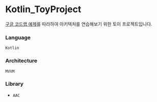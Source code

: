 # Kotlin_ToyProject

[구글 코드랩 예제](https://codelabs.developers.google.com/codelabs/android-room-with-a-view-kotlin/#0)를 따라하여 아키텍처를 연습해보기 위한 토이 프로젝트입니다.

### Language
`Kotlin`

### Architecture
`MVVM`

### Library
* `AAC`
